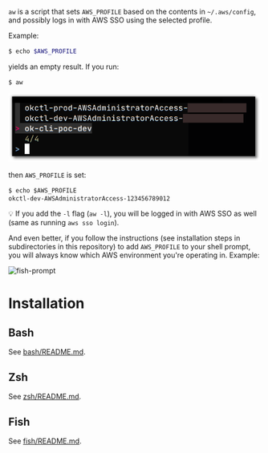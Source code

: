 `aw` is a script that sets `AWS_PROFILE` based on the contents in `~/.aws/config`, and possibly logs in with AWS SSO using the selected profile.

Example:

```sh
$ echo $AWS_PROFILE


```

yields an empty result. If you run:

```shell
$ aw
```

![fzf](fzf.png)

then `AWS_PROFILE` is set:

```shell
$ echo $AWS_PROFILE
okctl-dev-AWSAdministratorAccess-123456789012
````

:bulb: If you add the `-l` flag (`aw -l`), you will be logged in with AWS SSO as well (same as running `aws sso login`).

And even better, if you follow the instructions (see installation steps in subdirectories in this
repository) to add `AWS_PROFILE` to your shell prompt, you will always know which AWS environment you're operating in. Example:

![fish-prompt](ps1-example.png)

# Installation

## Bash

See [bash/README.md](bash/README.md).

## Zsh

See [zsh/README.md](zsh/README.md).

## Fish

See [fish/README.md](fish/README.md).


